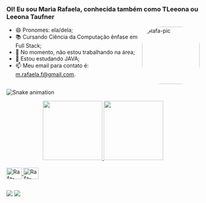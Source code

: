 ### OI! Eu sou Maria Rafaela, conhecida também como TLeeona ou Leeona Taufner
<img align="right" alt="Rafa-pic" height="150" style="border-radius:50px;" src="https://media.discordapp.net/attachments/747684383426609172/987442834376376340/picasion.com_1baa48793d25f5e99aa8fa1f7684fac3.gif">

- 😄 Pronomes: ela/dela;
- 📚 Cursando Ciência da Computação ênfase em Full Stack;
- 🔭 No momento, não estou trabalhando na área;
- 🌱 Estou estudando JAVA;
- 📫 Meu email para contato é: m.rafaela.f@gmail.com.

##
 ![Snake animation](https://github.com/TLeeona/TLeeona/blob/output/github-contribution-grid-snake.svg)
 
<div align="center">
  <a href="https://github.com/TLeeona">
  <img height="155em" src="https://github-readme-stats.vercel.app/api?username=tleeona&show_icons=true&theme=merko&include_all_commits=true&count_private=true"/>
  <img height="155em" src="https://github-readme-stats.vercel.app/api/top-langs/?username=tleeona&layout=compact&langs_count=7&theme=merko"/>
</div>
  
<div style="display: inline_block"><br>
  <img align="center" alt="Rafa-Java" height="30" width="40" src="https://cdn.jsdelivr.net/gh/devicons/devicon/icons/java/java-plain-wordmark.svg">
  <img align="center" alt="Rafa-Canvas" height="30" width="40" src="https://cdn.jsdelivr.net/gh/devicons/devicon/icons/canva/canva-original.svg">
</div>
  
  ##
  
<div>
  <a href = "mailto:m.rafaela.f@gmail.com"><img src="https://img.shields.io/badge/-Gmail-%23333?style=for-the-badge&logo=gmail&logoColor=white" target="_blank"></a>
  <a href="https://www.linkedin.com/in/maria-rafaela-barbosa-a4a07a12a/" target="_blank"><img src="https://img.shields.io/badge/-LinkedIn-%230077B5?style=for-the-badge&logo=linkedin&logoColor=white" target="_blank"></a>
</div>
